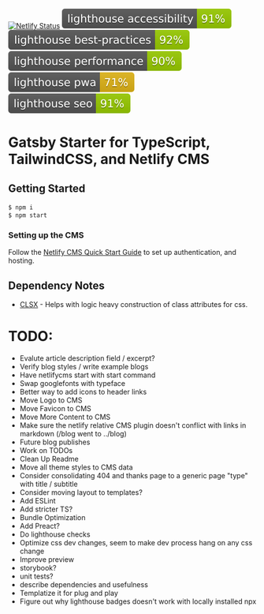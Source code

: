 [![Netlify Status](https://api.netlify.com/api/v1/badges/d99d8c8d-62af-4761-9bf2-c2f317e7705e/deploy-status)](https://app.netlify.com/sites/gatsby-starter-typescript-tailwind-netlifycms/deploys)
![Lighthouse Accessibility](./lighthouse-badges/lighthouse_accessibility.svg)
![Lighthouse Best Practices](./lighthouse-badges/lighthouse_best-practices.svg)
![Lighthouse Performance](./lighthouse-badges/lighthouse_performance.svg)
![Lighthouse PWA](./lighthouse-badges/lighthouse_pwa.svg)
![Lighthouse SEO](./lighthouse-badges/lighthouse_seo.svg)

# Gatsby Starter for TypeScript, TailwindCSS, and Netlify CMS

## Getting Started

```
$ npm i
$ npm start
```

### Setting up the CMS

Follow the [Netlify CMS Quick Start Guide](https://www.netlifycms.org/docs/quick-start/#authentication) to set up authentication, and hosting.

## Dependency Notes

- [CLSX](https://github.com/lukeed/clsx) - Helps with logic heavy construction of class attributes for css.

# TODO:

- Evalute article description field / excerpt?
- Verify blog styles / write example blogs
- Have netlifycms start with start command
- Swap googlefonts with typeface
- Better way to add icons to header links
- Move Logo to CMS
- Move Favicon to CMS
- Move More Content to CMS
- Make sure the netlify relative CMS plugin doesn't conflict with links in markdown (/blog went to ../blog)
- Future blog publishes
- Work on TODOs
- Clean Up Readme
- Move all theme styles to CMS data
- Consider consolidating 404 and thanks page to a generic page "type" with title / subtitle
- Consider moving layout to templates?
- Add ESLint
- Add stricter TS?
- Bundle Optimization
- Add Preact?
- Do lighthouse checks
- Optimize css dev changes, seem to make dev process hang on any css change
- Improve preview
- storybook?
- unit tests?
- describe dependencies and usefulness
- Templatize it for plug and play
- Figure out why lighthouse badges doesn't work with locally installed npx
